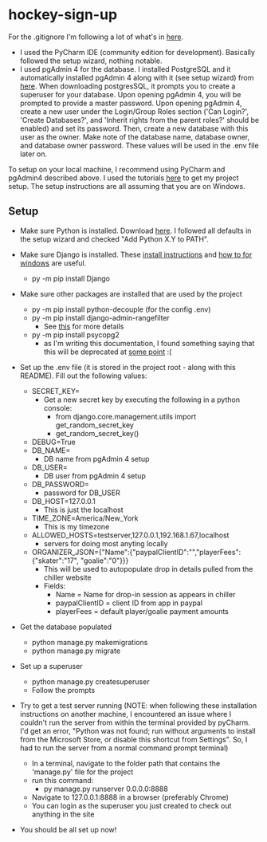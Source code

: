 # hockey-sign-up

For the .gitignore I'm following a lot of what's in [here](https://djangowaves.com/tips-tricks/gitignore-for-a-django-project/#:~:text=If%20you%20are%20using%20Git,has%20access%20to%20your%20code).

- I used the PyCharm IDE (community edition for development). Basically followed the setup wizard, nothing notable.
- I used pgAdmin 4 for the database. I installed PostgreSQL and it automatically installed pgAdmin 4 along with it (see setup wizard) from [here](https://www.postgresql.org/download/). When downloading postgresSQL, it prompts you to create a superuser for your database. Upon opening pgAdmin 4, you will be prompted to provide a master password. Upon opening pgAdmin 4, create a new user under the Login/Group Roles section ('Can Login?', 'Create Databases?', and 'Inherit rights from the parent roles?' should be enabled) and set its password. Then, create a new database with this user as the owner. Make note of the database name, database owner, and database owner password. These values will be used in the .env file later on.

To setup on your local machine, I recommend using PyCharm and pgAdmin4 described above. I used the tutorials [here](https://docs.djangoproject.com/en/4.2/) to get my project setup.
The setup instructions are all assuming that you are on Windows.

## Setup

- Make sure Python is installed. Download [here](https://www.python.org/downloads/). I followed all defaults in the setup wizard and checked "Add Python X.Y to PATH".

- Make sure Django is installed. These [install instructions](https://docs.djangoproject.com/en/4.2/topics/install/#installing-official-release) and [how to for windows](https://docs.djangoproject.com/en/4.2/howto/windows/) are useful.
	- py -m pip install Django

- Make sure other packages are installed that are used by the project
	-  py -m pip install python-decouple (for the config .env)
	-  py -m pip install django-admin-rangefilter 
		- See [this](https://github.com/silentsokolov/django-admin-rangefilter) for more details
	-  py -m pip install psycopg2
		- as I'm writing this documentation, I found something saying that this will be deprecated at [some point](https://docs.djangoproject.com/en/4.2/releases/4.2/#django-4-2-release-notes) :(

- Set up the .env file (it is stored in the project root - along with this README). Fill out the following values:
	- SECRET_KEY=
		- Get a new secret key by executing the following in a python console:
			- from django.core.management.utils import get_random_secret_key
			- get_random_secret_key()
	- DEBUG=True
	- DB_NAME=
		- DB name from pgAdmin 4 setup
	- DB_USER=
		- DB user from pgAdmin 4 setup
	- DB_PASSWORD=
		- password for DB_USER
	- DB_HOST=127.0.0.1
		- This is just the localhost
	- TIME_ZONE=America/New_York
		- This is my timezone
	- ALLOWED_HOSTS=testserver,127.0.0.1,192.168.1.67,localhost
		- servers for doing most anyting locally
	- ORGANIZER_JSON={"Name":{"paypalClientID":"","playerFees":{"skater":"17", "goalie":"0"}}}
		- This will be used to autopopulate drop in details pulled from the chiller website
		- Fields:
			- Name = Name for drop-in session as appears in chiller
			- paypalClientID = client ID from app in paypal
			- playerFees = default player/goalie payment amounts

- Get the database populated
	- python manage.py makemigrations
	- python manage.py migrate

- Set up a superuser
	- python manage.py createsuperuser
	- Follow the prompts

- Try to get a test server running 	(NOTE: when following these installation instructions on another machine, I encountered an issue where I couldn't run the server from within the terminal provided by pyCharm. I'd get an error, "Python was not found; run without arguments to install from the Microsoft Store, or disable this shortcut from Settings". So, I had to run the server from a normal command prompt terminal)
	- In a terminal, navigate to the folder path that contains the 'manage.py' file for the project
	- run this command:
		- py manage.py runserver 0.0.0.0:8888
	- Navigate to 127.0.0.1:8888 in a browser (preferably Chrome)
	- You can login as the superuser you just created to check out anything in the site

- You should be all set up now!